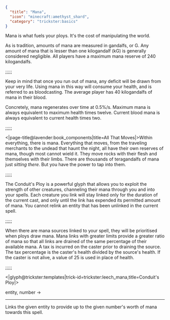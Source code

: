 ```json
{
  "title": "Mana",
  "icon": "minecraft:amethyst_shard",
  "category": "trickster:basics"
}
```

Mana is what fuels your ploys. It's the cost of manipulating the world.


As is tradition, amounts of mana are measured in gandalfs, or G. 
Any amount of mana that is lesser than one kilogandalf (kG) is generally considered negligible. 
All players have a maximum mana reserve of 240 kilogandalfs.

;;;;;

Keep in mind that once you run out of mana, any deficit will be drawn from your very life. 
Using mana in this way will consume your health, and is referred to as bloodcasting.
The average player has 40 kilogandalfs of mana in their blood.


Concretely, mana regenerates over time at 0.5%/s. Maximum mana is always equivalent to maximum health times twelve. 
Current blood mana is always equivalent to current health times two.

;;;;;

<|page-title@lavender:book_components|title=All That Moves|>Within everything, there is mana. 
Everything that moves, from the traveling merchants to the undead that haunt the night, 
all have their own reserves of mana, though most cannot wield it. They move rocks with their flesh 
and themselves with their limbs. There are thousands of teragandalfs of mana just *sitting there*. 
But you have the power to tap into them.

;;;;;

The Conduit's Ploy is a powerful glyph that allows you to exploit the strength of other creatures, 
channeling their mana through you and into your spells.
Each creature you link will stay linked only for the duration of the current cast,
and only until the link has expended its permitted amount of mana. 
You cannot relink an entity that has been unlinked in the current spell.

;;;;;

When there are mana sources linked to your spell, they will be prioritised when ploys draw mana. 
Mana links with greater limits provide a greater ratio of mana so that all links are drained of the same percentage of their available mana. 
A tax is incurred on the caster prior to draining the source. 
The tax percentage is the caster's health divided by the source's health. 
If the caster is not alive, a value of 25 is used in place of health.

;;;;;

<|glyph@trickster:templates|trick-id=trickster:leech_mana,title=Conduit's Ploy|>

entity, number ->

---

Links the given entity to provide up to the given number's worth of mana towards this spell.
